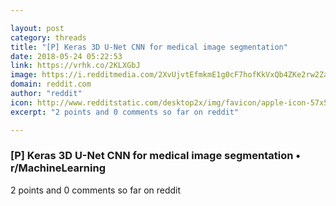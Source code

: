 ```yaml
---

layout: post
category: threads
title: "[P] Keras 3D U-Net CNN for medical image segmentation"
date: 2018-05-24 05:22:53
link: https://vrhk.co/2KLXGbJ
image: https://i.redditmedia.com/2XvUjvtEfmkmE1g0cF7hofKkVxQb4ZKe2rw2ZacpSjA.jpg?w=320&s=01614e6719f68ea076c4580a22023e5e
domain: reddit.com
author: "reddit"
icon: http://www.redditstatic.com/desktop2x/img/favicon/apple-icon-57x57.png
excerpt: "2 points and 0 comments so far on reddit"

---
```


### [P] Keras 3D U-Net CNN for medical image segmentation • r/MachineLearning

2 points and 0 comments so far on reddit